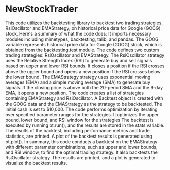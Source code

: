 # NewStockTrader
This code utilizes the backtesting library to backtest two trading strategies, RsiOscillator and EMAStrategy, on historical price data for Google (GOOG) stock. Here's a summary of what the code does:
It imports necessary modules including mimetypes, backtesting, talib, and pandas.
The GOOG variable represents historical price data for Google (GOOG) stock, which is obtained from the backtesting.test module.
The code defines two custom trading strategies: RsiOscillator and EMAStrategy.
The RsiOscillator strategy uses the Relative Strength Index (RSI) to generate buy and sell signals based on upper and lower RSI bounds. It closes a position if the RSI crosses above the upper bound and opens a new position if the RSI crosses below the lower bound.
The EMAStrategy strategy uses exponential moving averages (EMA) and a simple moving average (SMA) to generate buy signals. If the closing price is above both the 20-period SMA and the 9-day EMA, it opens a new position.
The code creates a list of strategies containing EMAStrategy and RsiOscillator.
A Backtest object is created with the GOOG data and the EMAStrategy as the strategy to be backtested. The initial cash is set to $10,000.
The code performs optimization by iterating over specified parameter ranges for the strategies. It optimizes the upper bound, lower bound, and RSI window for the strategies 
The backtest is executed by running bt.run(), and the results are stored in the stats variable.
The results of the backtest, including performance metrics and trade statistics, are printed.
A plot of the backtest results is generated using bt.plot().
In summary, this code conducts a backtest on the EMAStrategy with different parameter combinations, such as upper and lower bounds, and RSI window, to find the optimal trading strategy. It also backtests the RsiOscillator strategy. The results are printed, and a plot is generated to visualize the backtest results.
